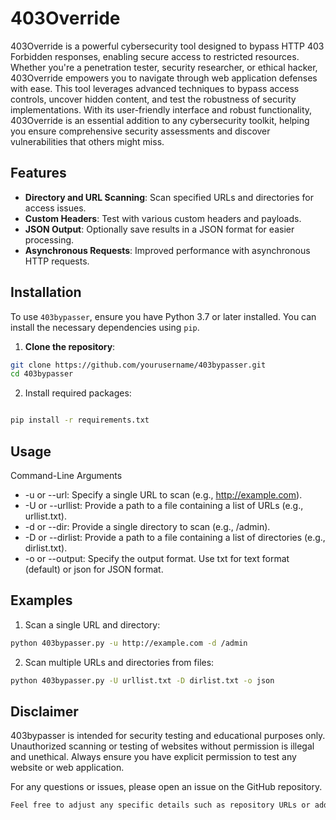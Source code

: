 # 403Override

403Override is a powerful cybersecurity tool designed to bypass HTTP 403 Forbidden responses, enabling secure access to restricted resources. Whether you're a penetration tester, security researcher, or ethical hacker, 403Override empowers you to navigate through web application defenses with ease. This tool leverages advanced techniques to bypass access controls, uncover hidden content, and test the robustness of security implementations. With its user-friendly interface and robust functionality, 403Override is an essential addition to any cybersecurity toolkit, helping you ensure comprehensive security assessments and discover vulnerabilities that others might miss.

## Features

- **Directory and URL Scanning**: Scan specified URLs and directories for access issues.
- **Custom Headers**: Test with various custom headers and payloads.
- **JSON Output**: Optionally save results in a JSON format for easier processing.
- **Asynchronous Requests**: Improved performance with asynchronous HTTP requests.

## Installation

To use `403bypasser`, ensure you have Python 3.7 or later installed. You can install the necessary dependencies using `pip`.

1. **Clone the repository**:
```bash
git clone https://github.com/yourusername/403bypasser.git
cd 403bypasser
```

2. Install required packages:
```bash

pip install -r requirements.txt
```

## Usage
Command-Line Arguments
- -u or --url: Specify a single URL to scan (e.g., http://example.com).
- -U or --urllist: Provide a path to a file containing a list of URLs (e.g., urllist.txt).
- -d or --dir: Provide a single directory to scan (e.g., /admin).
- -D or --dirlist: Provide a path to a file containing a list of directories (e.g., dirlist.txt).
- -o or --output: Specify the output format. Use txt for text format (default) or json for JSON format.

## Examples
1. Scan a single URL and directory:
```bash
python 403bypasser.py -u http://example.com -d /admin
```

2. Scan multiple URLs and directories from files:
```bash
python 403bypasser.py -U urllist.txt -D dirlist.txt -o json
```


## Disclaimer
403bypasser is intended for security testing and educational purposes only. Unauthorized scanning or testing of websites without permission is illegal and unethical. Always ensure you have explicit permission to test any website or web application.

For any questions or issues, please open an issue on the GitHub repository.
```sh
Feel free to adjust any specific details such as repository URLs or additional information as needed.
```